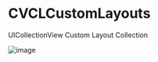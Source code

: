 CVCLCustomLayouts
=================

UICollectionView Custom Layout Collection

![image](https://github.com/sawat/CVCLCustomLayouts/blob/master/ScreenShots/ss1_cover_flow.png?raw=true)